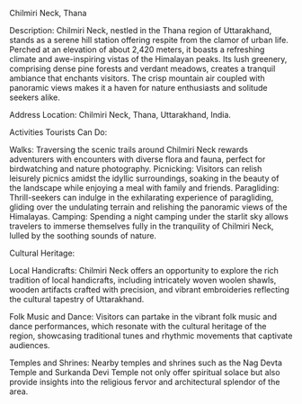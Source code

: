 Chilmiri Neck, Thana

Description:
Chilmiri Neck, nestled in the Thana region of Uttarakhand, stands as a serene hill station offering respite from the clamor of urban life. Perched at an elevation of about 2,420 meters,
it boasts a refreshing climate and awe-inspiring vistas of the Himalayan peaks. Its lush greenery, comprising dense pine forests and verdant meadows, creates a tranquil ambiance that enchants visitors.
The crisp mountain air coupled with panoramic views makes it a haven for nature enthusiasts and solitude seekers alike.

Address Location:
Chilmiri Neck, Thana, Uttarakhand, India.

Activities Tourists Can Do:

Walks: Traversing the scenic trails around Chilmiri Neck rewards adventurers with encounters with diverse flora and fauna, perfect for birdwatching and nature photography.
Picnicking: Visitors can relish leisurely picnics amidst the idyllic surroundings, soaking in the beauty of the landscape while enjoying a meal with family and friends.
Paragliding: Thrill-seekers can indulge in the exhilarating experience of paragliding, gliding over the undulating terrain and relishing the panoramic views of the Himalayas.
Camping: Spending a night camping under the starlit sky allows travelers to immerse themselves fully in the tranquility of Chilmiri Neck, lulled by the soothing sounds of nature.

Cultural Heritage:

Local Handicrafts: Chilmiri Neck offers an opportunity to explore the rich tradition of local handicrafts, including intricately woven woolen shawls, wooden artifacts crafted with precision,
and vibrant embroideries reflecting the cultural tapestry of Uttarakhand.

Folk Music and Dance: Visitors can partake in the vibrant folk music and dance performances, which resonate with the cultural heritage of the region, showcasing traditional tunes and rhythmic
movements that captivate audiences.

Temples and Shrines: Nearby temples and shrines such as the Nag Devta Temple and Surkanda Devi Temple not only offer spiritual solace but also provide insights into the religious fervor and architectural splendor of the area.
